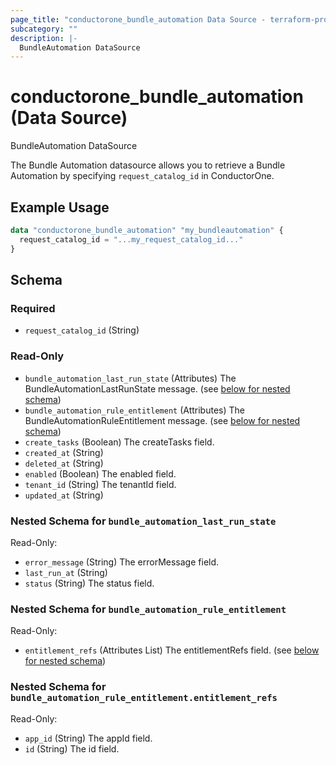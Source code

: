 ```yaml
---
page_title: "conductorone_bundle_automation Data Source - terraform-provider-conductorone"
subcategory: ""
description: |-
  BundleAutomation DataSource
---
```


# conductorone_bundle_automation (Data Source)

BundleAutomation DataSource

The Bundle Automation datasource allows you to retrieve a Bundle Automation by specifying `request_catalog_id` in ConductorOne.

## Example Usage

```terraform
data "conductorone_bundle_automation" "my_bundleautomation" {
  request_catalog_id = "...my_request_catalog_id..."
}
```

<!-- schema generated by tfplugindocs -->
## Schema

### Required

- `request_catalog_id` (String)

### Read-Only

- `bundle_automation_last_run_state` (Attributes) The BundleAutomationLastRunState message. (see [below for nested schema](#nestedatt--bundle_automation_last_run_state))
- `bundle_automation_rule_entitlement` (Attributes) The BundleAutomationRuleEntitlement message. (see [below for nested schema](#nestedatt--bundle_automation_rule_entitlement))
- `create_tasks` (Boolean) The createTasks field.
- `created_at` (String)
- `deleted_at` (String)
- `enabled` (Boolean) The enabled field.
- `tenant_id` (String) The tenantId field.
- `updated_at` (String)

<a id="nestedatt--bundle_automation_last_run_state"></a>
### Nested Schema for `bundle_automation_last_run_state`

Read-Only:

- `error_message` (String) The errorMessage field.
- `last_run_at` (String)
- `status` (String) The status field.


<a id="nestedatt--bundle_automation_rule_entitlement"></a>
### Nested Schema for `bundle_automation_rule_entitlement`

Read-Only:

- `entitlement_refs` (Attributes List) The entitlementRefs field. (see [below for nested schema](#nestedatt--bundle_automation_rule_entitlement--entitlement_refs))

<a id="nestedatt--bundle_automation_rule_entitlement--entitlement_refs"></a>
### Nested Schema for `bundle_automation_rule_entitlement.entitlement_refs`

Read-Only:

- `app_id` (String) The appId field.
- `id` (String) The id field.